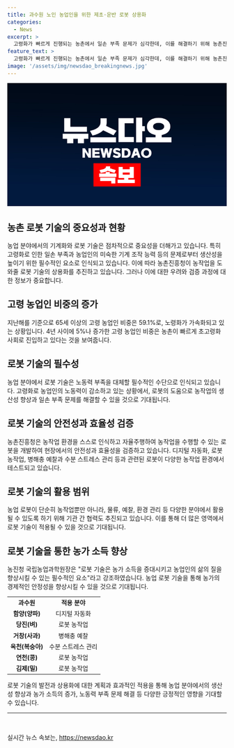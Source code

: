 ```yaml
---
title: 과수원 노인 농업인을 위한 제초·운반 로봇 상용화
categories:
  - News
excerpt: >
  고령화가 빠르게 진행되는 농촌에서 일손 부족 문제가 심각한데, 이를 해결하기 위해 농촌진흥청이 사람을 대신할 농기계를 개발 및 상용화한다. 과수원 농업 로봇을 활용한 자율주행 기술은 노동력 손실을 보완하는데 있어 필수적이며, 농가 소득 향상과 농업인 삶의 질 향상에 기여할 전망이다. 현재는 고령 농업인의 비중이 59.1%로 농촌 고령화가 가속화되면서, 이에 대응하기 위해 로봇 기술이 활발히 도입되고 있다.
feature_text: >
  고령화가 빠르게 진행되는 농촌에서 일손 부족 문제가 심각한데, 이를 해결하기 위해 농촌진흥청이 사람을 대신할 농기계를 개발 및 상용화한다. 과수원 농업 로봇을 활용한 자율주행 기술은 노동력 손실을 보완하는데 있어 필수적이며, 농가 소득 향상과 농업인 삶의 질 향상에 기여할 전망이다. 현재는 고령 농업인의 비중이 59.1%로 농촌 고령화가 가속화되면서, 이에 대응하기 위해 로봇 기술이 활발히 도입되고 있다.
image: '/assets/img/newsdao_breakingnews.jpg'
---
```


<p><img src="/assets/img/newsdao_breakingnews.jpg" alt="firstkoreanews 속보" /></p>

<h2>농촌 로봇 기술의 중요성과 현황</h2>

<p data-ke-size="size16">농업 분야에서의 기계화와 로봇 기술은 점차적으로 중요성을 더해가고 있습니다. 특히 고령화로 인한 일손 부족과 농업인의 미숙한 기계 조작 능력 등의 문제로부터 생산성을 높이기 위한 필수적인 요소로 인식되고 있습니다. 이에 따라 농촌진흥청이 농작업을 도와줄 로봇 기술의 상용화를 추진하고 있습니다. 그러나 이에 대한 우려와 검증 과정에 대한 정보가 중요합니다.</p>

<h2>고령 농업인 비중의 증가</h2>

<p data-ke-size="size16">지난해를 기준으로 65세 이상의 고령 농업인 비중은 59.1%로, 노령화가 가속화되고 있는 상황입니다. 4년 사이에 5%나 증가한 고령 농업인 비중은 농촌이 빠르게 초고령화 사회로 진입하고 있다는 것을 보여줍니다.</p>

<h2>로봇 기술의 필수성</h2>

<p data-ke-size="size16">농업 분야에서 로봇 기술은 노동력 부족을 대체할 필수적인 수단으로 인식되고 있습니다. 고령화로 농업인의 노동력이 감소하고 있는 상황에서, 로봇의 도움으로 농작업의 생산성 향상과 일손 부족 문제를 해결할 수 있을 것으로 기대됩니다.</p>

<h2>로봇 기술의 안전성과 효율성 검증</h2>

<p data-ke-size="size16">농촌진흥청은 농작업 환경을 스스로 인식하고 자율주행하여 농작업을 수행할 수 있는 로봇을 개발하여 현장에서의 안전성과 효율성을 검증하고 있습니다. 디지털 자동화, 로봇 농작업, 병해충 예찰과 수분 스트레스 관리 등과 관련된 로봇이 다양한 농작업 환경에서 테스트되고 있습니다.</p>

<h2>로봇 기술의 활용 범위</h2>

<p data-ke-size="size16">농업 로봇이 단순히 농작업뿐만 아니라, 물류, 예찰, 환경 관리 등 다양한 분야에서 활용될 수 있도록 하기 위해 기관 간 협력도 추진되고 있습니다. 이를 통해 더 많은 영역에서 로봇 기술이 적용될 수 있을 것으로 기대됩니다.</p>

<h2>로봇 기술을 통한 농가 소득 향상</h2>

<p data-ke-size="size16">농진청 국립농업과학원장은 "로봇 기술은 농가 소득을 증대시키고 농업인의 삶의 질을 향상시킬 수 있는 필수적인 요소"라고 강조하였습니다. 농업 로봇 기술을 통해 농가의 경제적인 안정성을 향상시킬 수 있을 것으로 기대됩니다.</p>

<table>
    <tbody>
        <tr>
            <td style="text-align: center; height: 17px;"><b>과수원</b></td>
            <td style="text-align: center; height: 17px;"><b>적용 분야</b></td>
        </tr>
        <tr>
            <td style="text-align: center; height: 17px;"><b>함양(양파)</b></td>
            <td style="text-align: center; height: 17px;">디지털 자동화</td>
        </tr>
        <tr>
            <td style="text-align: center; height: 17px;"><b>당진(벼)</b></td>
            <td style="text-align: center; height: 17px;">로봇 농작업</td>
        </tr>
        <tr>
            <td style="text-align: center; height: 17px;"><b>거창(사과)</b></td>
            <td style="text-align: center; height: 17px;">병해충 예찰</td>
        </tr>
        <tr>
            <td style="text-align: center; height: 17px;"><b>옥천(복숭아)</b></td>
            <td style="text-align: center; height: 17px;">수분 스트레스 관리</td>
        </tr>
        <tr>
            <td style="text-align: center; height: 17px;"><b>연천(콩)</b></td>
            <td style="text-align: center; height: 17px;">로봇 농작업</td>
        </tr>
        <tr>
            <td style="text-align: center; height: 17px;"><b>김제(밀)</b></td>
            <td style="text-align: center; height: 17px;">로봇 농작업</td>
        </tr>
    </tbody>
</table>

<p data-ke-size="size16">로봇 기술의 발전과 상용화에 대한 계획과 효과적인 적용을 통해 농업 분야에서의 생산성 향상과 농가 소득의 증가, 노동력 부족 문제 해결 등 다양한 긍정적인 영향을 기대할 수 있습니다.</p>

<hr>

<p data-ke-size="size16">&nbsp;</p>
실시간 뉴스 속보는, <a href="https://newsdao.kr" rel="dofollow">https://newsdao.kr</a>


